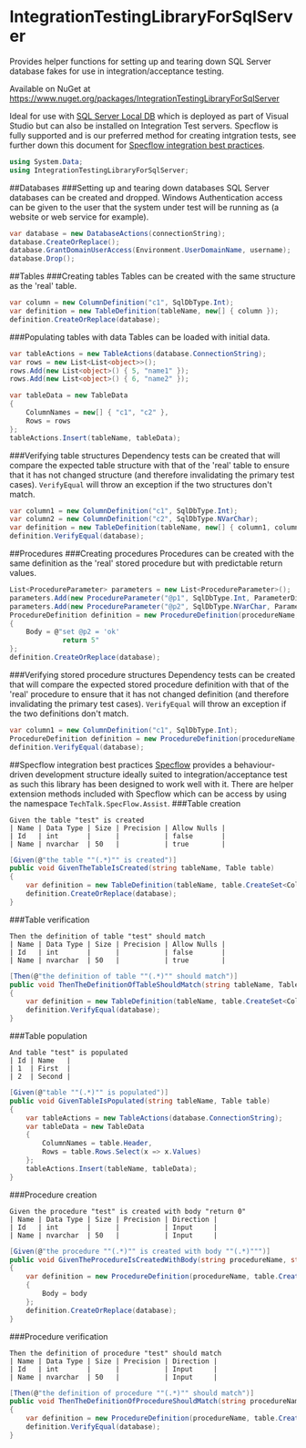 # IntegrationTestingLibraryForSqlServer
Provides helper functions for setting up and tearing down SQL Server database fakes for use in integration/acceptance testing.

Available on NuGet at https://www.nuget.org/packages/IntegrationTestingLibraryForSqlServer

Ideal for use with [SQL Server Local DB](http://blogs.msdn.com/b/sqlexpress/archive/2011/07/12/introducing-localdb-a-better-sql-express.aspx) which is deployed as part of Visual Studio but can also be installed on Integration Test servers. Specflow is fully supported and is our preferred method for creating intgration tests, see further down this document for [Specflow integration best practices](#specflow-integration-best-practices).
```C#
using System.Data;
using IntegrationTestingLibraryForSqlServer;
```
##Databases
###Setting up and tearing down databases
SQL Server databases can be created and dropped.
Windows Authentication access can be given to the user that the system under test will be running as (a website or web service for example).
```C#
var database = new DatabaseActions(connectionString);
database.CreateOrReplace();
database.GrantDomainUserAccess(Environment.UserDomainName, username);
database.Drop();
```

##Tables
###Creating tables
Tables can be created with the same structure as the 'real' table.
```C#
var column = new ColumnDefinition("c1", SqlDbType.Int);
var definition = new TableDefinition(tableName, new[] { column });
definition.CreateOrReplace(database);
```
###Populating tables with data
Tables can be loaded with initial data.
```C#
var tableActions = new TableActions(database.ConnectionString);
var rows = new List<List<object>>();
rows.Add(new List<object>() { 5, "name1" });
rows.Add(new List<object>() { 6, "name2" });

var tableData = new TableData
{
    ColumnNames = new[] { "c1", "c2" },
    Rows = rows
};
tableActions.Insert(tableName, tableData);
```
###Verifying table structures
Dependency tests can be created that will compare the expected table structure with that of the 'real' table to ensure that it has not changed structure (and therefore invalidating the primary test cases). ```VerifyEqual``` will throw an exception if the two structures don't match.
```C#
var column1 = new ColumnDefinition("c1", SqlDbType.Int);
var column2 = new ColumnDefinition("c2", SqlDbType.NVarChar);
var definition = new TableDefinition(tableName, new[] { column1, column2 });
definition.VerifyEqual(database);
```
##Procedures
###Creating procedures
Procedures can be created with the same definition as the 'real' stored procedure but with predictable return values.
```C#
List<ProcedureParameter> parameters = new List<ProcedureParameter>();
parameters.Add(new ProcedureParameter("@p1", SqlDbType.Int, ParameterDirection.Input));
parameters.Add(new ProcedureParameter("@p2", SqlDbType.NVarChar, ParameterDirection.InputOutput));
ProcedureDefinition definition = new ProcedureDefinition(procedureName, parameters)
{
    Body = @"set @p2 = 'ok'
             return 5"
};
definition.CreateOrReplace(database);
```
###Verifying stored procedure structures
Dependency tests can be created that will compare the expected stored procedure definition with that of the 'real' procedure to ensure that it has not changed definition (and therefore invalidating the primary test cases). ```VerifyEqual``` will throw an exception if the two definitions don't match.
```C#
var column1 = new ColumnDefinition("c1", SqlDbType.Int);
ProcedureDefinition definition = new ProcedureDefinition(procedureName, new[] { column1 });
definition.VerifyEqual(database);
```
##Specflow integration best practices
[Specflow](http://www.specflow.org/) provides a behaviour-driven development structure ideally suited to integration/acceptance test as such this library has been designed to work well with it. There are helper extension methods included with Specflow which can be access by using the namespace ```TechTalk.SpecFlow.Assist```.
###Table creation
```Gherkin
Given the table "test" is created
| Name | Data Type | Size | Precision | Allow Nulls |
| Id   | int       |      |           | false       |
| Name | nvarchar  | 50   |           | true        |
```
```C#
[Given(@"the table ""(.*)"" is created")]
public void GivenTheTableIsCreated(string tableName, Table table)
{
    var definition = new TableDefinition(tableName, table.CreateSet<ColumnDefinition>());
    definition.CreateOrReplace(database);
}
```
###Table verification
```Gherkin
Then the definition of table "test" should match
| Name | Data Type | Size | Precision | Allow Nulls |
| Id   | int       |      |           | false       |
| Name | nvarchar  | 50   |           | true        |
```
```C#
[Then(@"the definition of table ""(.*)"" should match")]
public void ThenTheDefinitionOfTableShouldMatch(string tableName, Table table)
{
    var definition = new TableDefinition(tableName, table.CreateSet<ColumnDefinition>());
    definition.VerifyEqual(database);
}
```
###Table population
```Gherkin
And table "test" is populated
| Id | Name   |
| 1  | First  |
| 2  | Second |
```
```C#
[Given(@"table ""(.*)"" is populated")]
public void GivenTableIsPopulated(string tableName, Table table)
{
    var tableActions = new TableActions(database.ConnectionString);
    var tableData = new TableData
    {
        ColumnNames = table.Header,
        Rows = table.Rows.Select(x => x.Values)
    };
    tableActions.Insert(tableName, tableData);
}
```
###Procedure creation
```Gherkin
Given the procedure "test" is created with body "return 0"
| Name | Data Type | Size | Precision | Direction |
| Id   | int       |      |           | Input     |
| Name | nvarchar  | 50   |           | Input     |
```
```C#
[Given(@"the procedure ""(.*)"" is created with body ""(.*)""")]
public void GivenTheProcedureIsCreatedWithBody(string procedureName, string body, Table table)
{
    var definition = new ProcedureDefinition(procedureName, table.CreateSet<ProcedureParameter>())
    {
        Body = body
    };
    definition.CreateOrReplace(database);
}
```
###Procedure verification
```Gherkin
Then the definition of procedure "test" should match
| Name | Data Type | Size | Precision | Direction |
| Id   | int       |      |           | Input     |
| Name | nvarchar  | 50   |           | Input     |
```
```C#
[Then(@"the definition of procedure ""(.*)"" should match")]
public void ThenTheDefinitionOfProcedureShouldMatch(string procedureName, Table table)
{
    var definition = new ProcedureDefinition(procedureName, table.CreateSet<ProcedureParameter>());
    definition.VerifyEqual(database);
}
```

